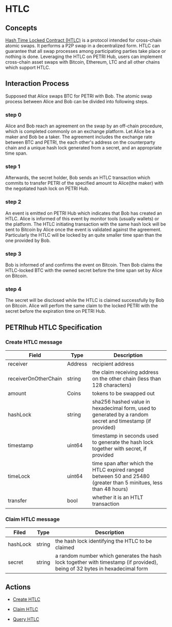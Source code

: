 # HTLC

## Concepts

[Hash Time Locked Contract (HTLC)](https://en.bitcoin.it/wiki/Hash_Time_Locked_Contracts) is a protocol intended for cross-chain atomic swaps. It performs a P2P swap in a decentralized form. HTLC can guarantee that all swap processes among participating parties take place or nothing is done. Leveraging the HTLC on PETRI Hub, users can implement cross-chain asset swaps with Bitcoin, Ethereum, LTC and all other chains which support HTLC.

## Interaction Process

Supposed that Alice swaps BTC for PETRI with Bob. The atomic swap process between Alice and Bob can be divided into following steps.

### step 0

  Alice and Bob reach an agreement on the swap by an off-chain procedure, which is completed commonly on an exchange platform. Let Alice be a maker and Bob be a taker. The agreement includes the exchange rate between BTC and PETRI, the each other's address on the counterparty chain and a unique hash lock generated from a secret, and an appropriate time span.

### step 1

  Afterwards, the secret holder, Bob sends an HTLC transaction which commits to transfer PETRI of the specified amount to Alice(the maker) with the negotiated hash lock on PETRI Hub.

### step 2

  An event is emitted on PETRI Hub which indicates that Bob has created an HTLC. Alice is informed of this event by monitor tools (usually wallets) or the platform. The HTLC initiating transaction with the same hash lock will be sent to Bitcoin by Alice once the event is validated against the agreement. Particularly the HTLC will be locked by an quite smaller time span than the one provided by Bob.

### step 3

  Bob is informed of and confirms the event on Bitcoin. Then Bob claims the HTLC-locked BTC with the owned secret before the time span set by Alice on Bitcoin.

### step 4

  The secret will be disclosed while the HTLC is claimed successfully by Bob on Bitcoin. Alice will perfom the same claim to the locked PETRI with the secret before the expiration time on PETRI Hub.

## PETRIhub HTLC Specification

### Create HTLC message

| **Field**            | **Type** | **Description**                                                                                                  |
| -------------------- | -------- | ---------------------------------------------------------------------------------------------------------------- |
| receiver             | Address  | recipient address                                                                                                |
| receiverOnOtherChain | string   | the claim receiving address on the other chain (less than 128 characters)                                        |
| amount               | Coins    | tokens to be swapped out                                                                                         |
| hashLock             | string   | sha256 hashed value in hexadecimal form, used to generated by a random secret and timestamp (if provided)        |
| timestamp            | uint64   | timestamp in seconds used to generate the hash lock together with secret, if provided                            |
| timeLock             | uint64   | time span after which the HTLC expired ranged between 50 and 25480 (greater than 5 minitues, less than 48 hours) |
| transfer             | bool   |  whether it is an HTLT transaction |

### Claim HTLC message

| **Filed** | **Type** | **Description**                                                                                                            |
| --------- | -------- | -------------------------------------------------------------------------------------------------------------------------- |
| hashLock  | string   | the hash lock identifying the HTLC to be claimed                                                                           |
| secret    | string   | a random number which generates the hash lock together with timestamp (if provided), being of 32 bytes in hexadecimal form |

## Actions

- [Create HTLC](../cli-client/htlc.md#petri-tx-htlc-create)

- [Claim HTLC](../cli-client/htlc.md#petri-tx-htlc-claim)

- [Query HTLC](../cli-client/htlc.md#petri-query-htlc-htlc)
